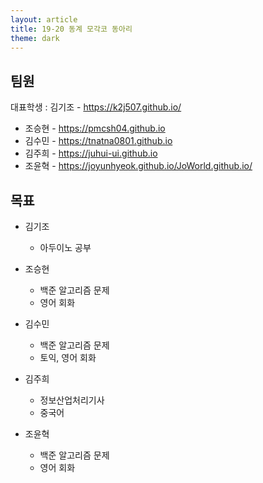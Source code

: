```yaml
---
layout: article
title: 19-20 동계 모각코 동아리
theme: dark
---
```

## 팀원

대표학생 : 김기조 - <https://k2j507.github.io/>

* 조승현 - <https://pmcsh04.github.io>
* 김수민 - <https://tnatna0801.github.io>
* 김주희 - <https://juhui-ui.github.io>
* 조윤혁 - <https://joyunhyeok.github.io/JoWorld.github.io/>

## 목표

* 김기조
	* 아두이노 공부

* 조승현
	* 백준 알고리즘 문제
	* 영어 회화

* 김수민
	* 백준 알고리즘 문제
	* 토익, 영어 회화

* 김주희
	* 정보산업처리기사
	* 중국어

* 조윤혁
	* 백준 알고리즘 문제
	* 영어 회화
